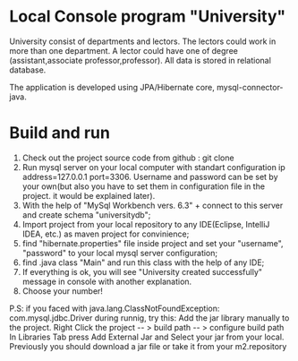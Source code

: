 # Local Console program "University"

University consist of departments and lectors. The lectors could work in more than one department. A lector could have one of degree (assistant,associate professor,professor).
All data is stored in relational database.

The application is developed using JPA/Hibernate core, mysql-connector-java.

# Build and run
1. Check out the project source code from github : git clone 
2. Run mysql server on your local computer with standart configuration
ip address=127.0.0.1
port=3306. Username and password can be set by your own(but also you have to set them in configuration file in the project. it would be explained later).
3. With the help of "MySql Workbench vers. 6.3" + connect to this server and create schema "universitydb";
4. Import project from your local repository to any IDE(Eclipse, IntelliJ IDEA, etc.) as maven project for convinience;
5. find "hibernate.properties" file inside project and set your "username", "password" to your local mysql server configuration;
6. find .java class "Main" and run this class with the help of any IDE;
7. If everything is ok, you will see "University created successfully" message in console with another explanation.
8. Choose your number!

P.S: if you faced with java.lang.ClassNotFoundException: com.mysql.jdbc.Driver during runnig, try this:
Add the jar library manually to the project.
Right Click the project -- > build path -- > configure build path
In Libraries Tab press Add External Jar and Select your jar from your local.
Previously you should download a jar file or take it from your m2.repository



